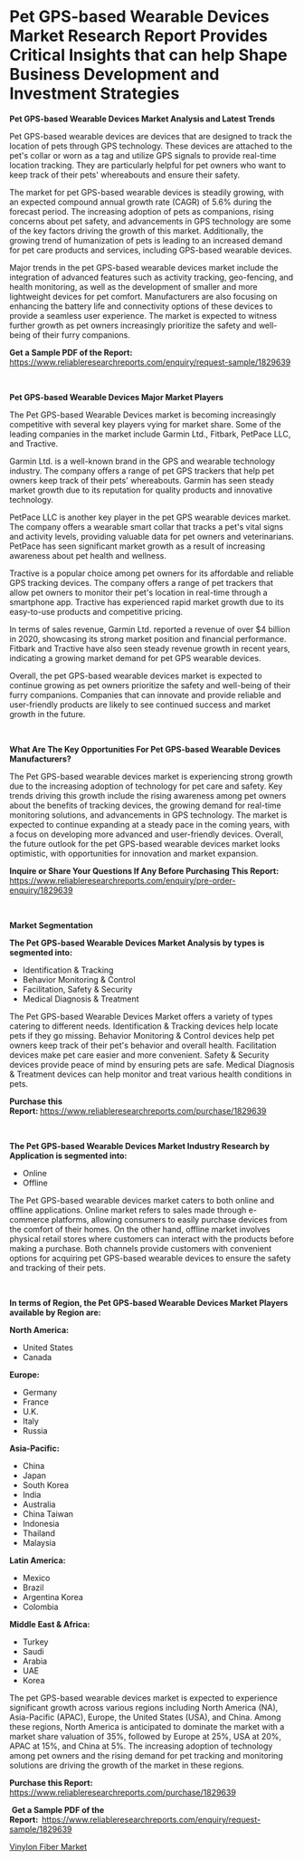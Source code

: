 <p><h1>Pet GPS-based Wearable Devices Market Research Report Provides Critical Insights that can help Shape Business Development and Investment Strategies</h1></p><p><strong>Pet GPS-based Wearable Devices Market Analysis and Latest Trends</strong></p>
<p><p>Pet GPS-based wearable devices are devices that are designed to track the location of pets through GPS technology. These devices are attached to the pet's collar or worn as a tag and utilize GPS signals to provide real-time location tracking. They are particularly helpful for pet owners who want to keep track of their pets' whereabouts and ensure their safety.</p><p>The market for pet GPS-based wearable devices is steadily growing, with an expected compound annual growth rate (CAGR) of 5.6% during the forecast period. The increasing adoption of pets as companions, rising concerns about pet safety, and advancements in GPS technology are some of the key factors driving the growth of this market. Additionally, the growing trend of humanization of pets is leading to an increased demand for pet care products and services, including GPS-based wearable devices.</p><p>Major trends in the pet GPS-based wearable devices market include the integration of advanced features such as activity tracking, geo-fencing, and health monitoring, as well as the development of smaller and more lightweight devices for pet comfort. Manufacturers are also focusing on enhancing the battery life and connectivity options of these devices to provide a seamless user experience. The market is expected to witness further growth as pet owners increasingly prioritize the safety and well-being of their furry companions.</p></p>
<p><strong>Get a Sample PDF of the Report:&nbsp;</strong> <a href="https://www.reliableresearchreports.com/enquiry/request-sample/1829639">https://www.reliableresearchreports.com/enquiry/request-sample/1829639</a></p>
<p>&nbsp;</p>
<p><strong>Pet GPS-based Wearable Devices Major Market Players</strong></p>
<p><p>The Pet GPS-based Wearable Devices market is becoming increasingly competitive with several key players vying for market share. Some of the leading companies in the market include Garmin Ltd., Fitbark, PetPace LLC, and Tractive.</p><p>Garmin Ltd. is a well-known brand in the GPS and wearable technology industry. The company offers a range of pet GPS trackers that help pet owners keep track of their pets' whereabouts. Garmin has seen steady market growth due to its reputation for quality products and innovative technology.</p><p>PetPace LLC is another key player in the pet GPS wearable devices market. The company offers a wearable smart collar that tracks a pet's vital signs and activity levels, providing valuable data for pet owners and veterinarians. PetPace has seen significant market growth as a result of increasing awareness about pet health and wellness.</p><p>Tractive is a popular choice among pet owners for its affordable and reliable GPS tracking devices. The company offers a range of pet trackers that allow pet owners to monitor their pet's location in real-time through a smartphone app. Tractive has experienced rapid market growth due to its easy-to-use products and competitive pricing.</p><p>In terms of sales revenue, Garmin Ltd. reported a revenue of over $4 billion in 2020, showcasing its strong market position and financial performance. Fitbark and Tractive have also seen steady revenue growth in recent years, indicating a growing market demand for pet GPS wearable devices.</p><p>Overall, the pet GPS-based wearable devices market is expected to continue growing as pet owners prioritize the safety and well-being of their furry companions. Companies that can innovate and provide reliable and user-friendly products are likely to see continued success and market growth in the future.</p></p>
<p>&nbsp;</p>
<p><strong>What Are The Key Opportunities For Pet GPS-based Wearable Devices Manufacturers?</strong></p>
<p><p>The Pet GPS-based wearable devices market is experiencing strong growth due to the increasing adoption of technology for pet care and safety. Key trends driving this growth include the rising awareness among pet owners about the benefits of tracking devices, the growing demand for real-time monitoring solutions, and advancements in GPS technology. The market is expected to continue expanding at a steady pace in the coming years, with a focus on developing more advanced and user-friendly devices. Overall, the future outlook for the pet GPS-based wearable devices market looks optimistic, with opportunities for innovation and market expansion.</p></p>
<p><strong>Inquire or Share Your Questions If Any Before Purchasing This Report:</strong> <a href="https://www.reliableresearchreports.com/enquiry/pre-order-enquiry/1829639">https://www.reliableresearchreports.com/enquiry/pre-order-enquiry/1829639</a></p>
<p>&nbsp;</p>
<p><strong>Market Segmentation</strong></p>
<p><strong>The Pet GPS-based Wearable Devices Market Analysis by types is segmented into:</strong></p>
<p><ul><li>Identification & Tracking</li><li>Behavior Monitoring & Control</li><li>Facilitation, Safety & Security</li><li>Medical Diagnosis & Treatment</li></ul></p>
<p><p>The Pet GPS-based Wearable Devices Market offers a variety of types catering to different needs. Identification & Tracking devices help locate pets if they go missing. Behavior Monitoring & Control devices help pet owners keep track of their pet's behavior and overall health. Facilitation devices make pet care easier and more convenient. Safety & Security devices provide peace of mind by ensuring pets are safe. Medical Diagnosis & Treatment devices can help monitor and treat various health conditions in pets.</p></p>
<p><strong>Purchase this Report:&nbsp;</strong><a href="https://www.reliableresearchreports.com/purchase/1829639">https://www.reliableresearchreports.com/purchase/1829639</a></p>
<p>&nbsp;</p>
<p><strong>The Pet GPS-based Wearable Devices Market Industry Research by Application is segmented into:</strong></p>
<p><ul><li>Online</li><li>Offline</li></ul></p>
<p><p>The Pet GPS-based wearable devices market caters to both online and offline applications. Online market refers to sales made through e-commerce platforms, allowing consumers to easily purchase devices from the comfort of their homes. On the other hand, offline market involves physical retail stores where customers can interact with the products before making a purchase. Both channels provide customers with convenient options for acquiring pet GPS-based wearable devices to ensure the safety and tracking of their pets.</p></p>
<p>&nbsp;</p>
<p><strong>In terms of Region, the Pet GPS-based Wearable Devices Market Players available by Region are:</strong></p>
<p>
    <p> <strong> North America: </strong>
        <ul>
            <li>United States</li>
            <li>Canada</li>
        </ul>
        </p> 
    <p> <strong> Europe: </strong>
        <ul>
            <li>Germany</li>
            <li>France</li>
            <li>U.K.</li>
            <li>Italy</li>
            <li>Russia</li>
        </ul>
        </p> 
    <p> <strong> Asia-Pacific: </strong>
        <ul>
            <li>China</li>
            <li>Japan</li>
            <li>South Korea</li>
            <li>India</li>
            <li>Australia</li>
            <li>China Taiwan</li>
            <li>Indonesia</li>
            <li>Thailand</li>
            <li>Malaysia</li>
        </ul>
        </p> 
    <p> <strong> Latin America: </strong>
        <ul>
            <li>Mexico</li>
            <li>Brazil</li>
            <li>Argentina Korea</li>
            <li>Colombia</li>
        </ul>
        </p> 
    <p> <strong> Middle East & Africa: </strong>
        <ul>
            <li>Turkey</li>
            <li>Saudi</li>
            <li>Arabia</li>
            <li>UAE</li>
            <li>Korea</li>
        </ul>
    </p>
    </p>
<p><p>The pet GPS-based wearable devices market is expected to experience significant growth across various regions including North America (NA), Asia-Pacific (APAC), Europe, the United States (USA), and China. Among these regions, North America is anticipated to dominate the market with a market share valuation of 35%, followed by Europe at 25%, USA at 20%, APAC at 15%, and China at 5%. The increasing adoption of technology among pet owners and the rising demand for pet tracking and monitoring solutions are driving the growth of the market in these regions.</p></p>
<p><strong>Purchase this Report: </strong><a href="https://www.reliableresearchreports.com/purchase/1829639">https://www.reliableresearchreports.com/purchase/1829639</a></p>
<p>&nbsp;<strong>Get a Sample PDF of the Report:&nbsp;&nbsp;</strong><a href="https://www.reliableresearchreports.com/enquiry/request-sample/1829639">https://www.reliableresearchreports.com/enquiry/request-sample/1829639</a></p>
<p><strong></strong></p>
<p><p><a href="https://frill-swim-3cd.notion.site/Vinylon-Fiber-Market-Size-Focuses-on-Market-Dynamics-In-Depth-Analysis-and-Future-Projections-of-it-18910472b15549a49fcca54dfea314ac">Vinylon Fiber Market</a></p></p>